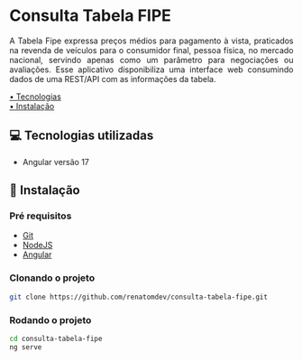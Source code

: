 <h1 style="font-weight: bold;">Consulta Tabela FIPE </h1>

<p align="justify">
    A Tabela Fipe expressa preços médios para pagamento à vista, praticados na revenda de veículos para o consumidor final, pessoa física, no mercado nacional, servindo apenas como um parâmetro para negociações ou avaliações. Esse aplicativo disponibiliza uma interface web consumindo dados de uma REST/API com as informações da tabela.
</p>

<p>
 <a href="#technologies">• Tecnologias</a> </br>  
 <a href="#started">• Instalação</a>  
</p>

<h2 id="technologies">💻 Tecnologias utilizadas</h2>

- Angular versão 17

<h2 id="started">🚀 Instalação</h2>

<h3>Pré requisitos</h3>

- [Git](https://github.com)
- [NodeJS](https://nodejs.org/)
- [Angular](https://angular.io/)

<h3>Clonando o projeto</h3>

```bash
git clone https://github.com/renatomdev/consulta-tabela-fipe.git
```

<h3>Rodando o projeto</h3>

```bash
cd consulta-tabela-fipe
ng serve
```

